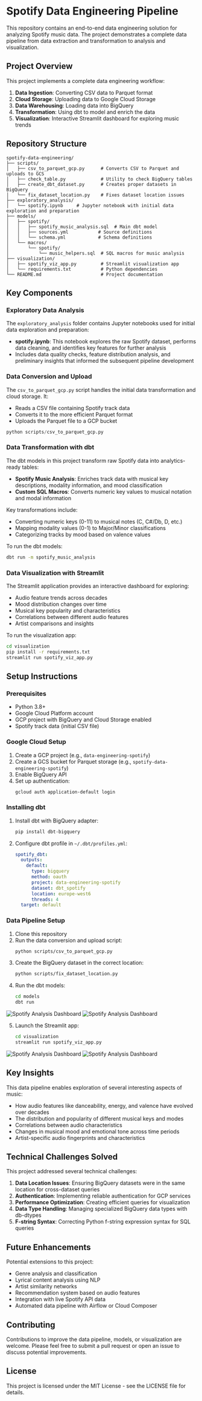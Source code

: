 # Spotify Data Engineering Pipeline

This repository contains an end-to-end data engineering solution for analyzing Spotify music data. The project demonstrates a complete data pipeline from data extraction and transformation to analysis and visualization.

## Project Overview

This project implements a complete data engineering workflow:

1. **Data Ingestion**: Converting CSV data to Parquet format
2. **Cloud Storage**: Uploading data to Google Cloud Storage
3. **Data Warehousing**: Loading data into BigQuery
4. **Transformation**: Using dbt to model and enrich the data
5. **Visualization**: Interactive Streamlit dashboard for exploring music trends

## Repository Structure

```
spotify-data-engineering/
├── scripts/
│   ├── csv_to_parquet_gcp.py      # Converts CSV to Parquet and uploads to GCS
│   ├── check_table.py             # Utility to check BigQuery tables
│   ├── create_dbt_dataset.py      # Creates proper datasets in BigQuery
│   └── fix_dataset_location.py    # Fixes dataset location issues
├── exploratory_analysis/
│   └── spotify.ipynb     # Jupyter notebook with initial data exploration and preparation
├── models/
│   ├── spotify/
│   │   ├── spotify_music_analysis.sql  # Main dbt model
│   │   ├── sources.yml           # Source definitions
│   │   └── schema.yml            # Schema definitions
│   └── macros/
│       └── spotify/
│           └── music_helpers.sql  # SQL macros for music analysis
├── visualization/
│   ├── spotify_viz_app.py         # Streamlit visualization app
│   └── requirements.txt           # Python dependencies
└── README.md                      # Project documentation
```

## Key Components

### Exploratory Data Analysis

The `exploratory_analysis` folder contains Jupyter notebooks used for initial data exploration and preparation:

- **spotify.ipynb**: This notebook explores the raw Spotify dataset, performs data cleaning, and identifies key features for further analysis
- Includes data quality checks, feature distribution analysis, and preliminary insights that informed the subsequent pipeline development

### Data Conversion and Upload

The `csv_to_parquet_gcp.py` script handles the initial data transformation and cloud storage. It:

- Reads a CSV file containing Spotify track data
- Converts it to the more efficient Parquet format
- Uploads the Parquet file to a GCP bucket

```python
python scripts/csv_to_parquet_gcp.py
```

### Data Transformation with dbt

The dbt models in this project transform raw Spotify data into analytics-ready tables:

- **Spotify Music Analysis**: Enriches track data with musical key descriptions, modality information, and mood classification
- **Custom SQL Macros**: Converts numeric key values to musical notation and modal information

Key transformations include:
- Converting numeric keys (0-11) to musical notes (C, C#/Db, D, etc.)
- Mapping modality values (0-1) to Major/Minor classifications
- Categorizing tracks by mood based on valence values

To run the dbt models:

```bash
dbt run -m spotify_music_analysis
```

### Data Visualization with Streamlit

The Streamlit application provides an interactive dashboard for exploring:

- Audio feature trends across decades
- Mood distribution changes over time
- Musical key popularity and characteristics
- Correlations between different audio features
- Artist comparisons and insights

To run the visualization app:

```bash
cd visualization
pip install -r requirements.txt
streamlit run spotify_viz_app.py
```

## Setup Instructions

### Prerequisites

- Python 3.8+
- Google Cloud Platform account
- GCP project with BigQuery and Cloud Storage enabled
- Spotify track data (initial CSV file)

### Google Cloud Setup

1. Create a GCP project (e.g., `data-engineering-spotify`)
2. Create a GCS bucket for Parquet storage (e.g., `spotify-data-engineering-spotify`)
3. Enable BigQuery API
4. Set up authentication:
   ```bash
   gcloud auth application-default login
   ```

### Installing dbt

1. Install dbt with BigQuery adapter:
   ```bash
   pip install dbt-bigquery
   ```
2. Configure dbt profile in `~/.dbt/profiles.yml`:
   ```yaml
   spotify_dbt:
     outputs:
       default:
         type: bigquery
         method: oauth
         project: data-engineering-spotify
         dataset: dbt_spotify
         location: europe-west6
         threads: 4
     target: default
   ```

### Data Pipeline Setup

1. Clone this repository
2. Run the data conversion and upload script:
   ```bash
   python scripts/csv_to_parquet_gcp.py
   ```
3. Create the BigQuery dataset in the correct location:
   ```bash
   python scripts/fix_dataset_location.py
   ```
4. Run the dbt models:
   ```bash
   cd models
   dbt run
   ```
![Spotify Analysis Dashboard](images/3.png)
![Spotify Analysis Dashboard](images/4.png)

5. Launch the Streamlit app:
   ```bash
   cd visualization
   streamlit run spotify_viz_app.py
   ```
![Spotify Analysis Dashboard](images/1.png)
![Spotify Analysis Dashboard](images/2.png)


## Key Insights

This data pipeline enables exploration of several interesting aspects of music:

- How audio features like danceability, energy, and valence have evolved over decades
- The distribution and popularity of different musical keys and modes
- Correlations between audio characteristics
- Changes in musical mood and emotional tone across time periods
- Artist-specific audio fingerprints and characteristics

## Technical Challenges Solved

This project addressed several technical challenges:

1. **Data Location Issues**: Ensuring BigQuery datasets were in the same location for cross-dataset queries
2. **Authentication**: Implementing reliable authentication for GCP services
3. **Performance Optimization**: Creating efficient queries for visualization
4. **Data Type Handling**: Managing specialized BigQuery data types with db-dtypes
5. **F-string Syntax**: Correcting Python f-string expression syntax for SQL queries

## Future Enhancements

Potential extensions to this project:

- Genre analysis and classification
- Lyrical content analysis using NLP
- Artist similarity networks
- Recommendation system based on audio features
- Integration with live Spotify API data
- Automated data pipeline with Airflow or Cloud Composer

## Contributing

Contributions to improve the data pipeline, models, or visualization are welcome. Please feel free to submit a pull request or open an issue to discuss potential improvements.

## License

This project is licensed under the MIT License - see the LICENSE file for details.
